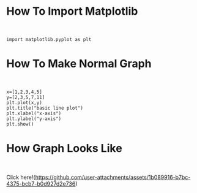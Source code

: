 <h1>How To Import Matplotlib</h1><br>
 
    import matplotlib.pyplot as plt
<h1>How To Make Normal Graph</h1><br>

    x=[1,2,3,4,5]
    y=[2,3,5,7,11]
    plt.plot(x,y)
    plt.title("basic line plot")
    plt.xlabel("x-axis")
    plt.ylabel("y-axis")
    plt.show()

<h1>How Graph Looks Like</h1><br>

Click here!(https://github.com/user-attachments/assets/1b089916-b7bc-4375-bcb7-b0d927d2e736)
